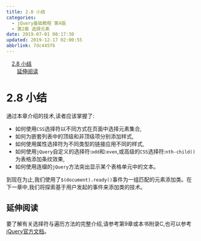 ```yaml
---
title: 2.8 小结
categories: 
  - jQuery基础教程 第4版
  - 第2章 选择元素
date: 2019-07-01 00:17:30
updated: 2019-12-17 02:00:55
abbrlink: 7dc445f6
---
```

<div id='my_toc'><a href="/ReadingNotes/7dc445f6/#2-8-小结" class="header_1">2.8 小结</a>&nbsp;<br><a href="/ReadingNotes/7dc445f6/#延伸阅读" class="header_2">延伸阅读</a>&nbsp;<br></div>
<style>.header_1{margin-left: 1em;}.header_2{margin-left: 2em;}.header_3{margin-left: 3em;}.header_4{margin-left: 4em;}.header_5{margin-left: 5em;}.header_6{margin-left: 6em;}</style>
<!--more-->
<script>if (navigator.platform.search('arm')==-1){document.getElementById('my_toc').style.display = 'none';}var e,p = document.getElementsByTagName('p');while (p.length>0) {e = p[0];e.parentElement.removeChild(e);}</script>

<!--end-->
# 2.8 小结 #
通过本章介绍的技术,读者应该掌握了:
- 如何使用`CSS`选择符以不同方式在页面中选择元素集合,
- 如何为嵌套列表中的顶级和非顶级项分别添加样式,
- 如何使用属性选择符为不同类型的链接应用不同的样式,
- 如何使用`jQuery`自定义的选择符:`odd`和:`even`,或高级的`CSS`选择符:`nth-child()`为表格添加条纹效果,
- 如何使用连缀的`jQuery`方法突出显示某个表格单元中的文本。

到现在为止,我们使用了`$(document).ready()`事件为一组匹配的元素添加类。在下一章中,我们将探索基于用户发起的事件来添加类的技术。
## 延伸阅读 ##
要了解有关选择符与遍历方法的完整介绍,请参考第9章或本书附录C,也可以参考[jQuery官方文档](http://api.jquery.com/)。 

